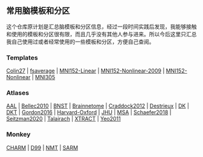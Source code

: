 ## 常用脑模板和分区

这个仓库原计划是汇总脑模板和分区信息，经过一段时间实践后发现，我能够接触和使用的模板和分区很有限，而且几乎没有其他人参与进来。所以今后这里只汇总我自己使用过或者经常使用的一些模板和分区，方便自己查阅。

### Templates

[Colin27](doc/Colin27.md) | [fsaverage](doc/fsaverage.md) | [MNI152-Linear](doc/MNI152-Linear.md) | [MNI152-Nonlinear-2009](doc/MNI152-Nonlinear-2009.md) | [MNI152-Nonlinear](doc/MNI152-Nonlinear.md) | [MNI305](doc/MNI305.md)

### Atlases

[AAL](doc/AAL.md) | [Bellec2010](doc/Bellec2010.md) | [BNST](doc/BNST.md) | [Brainnetome](doc/Brainnetome.md) | [Craddock2012](doc/Craddock2012.md) | [Destrieux](doc/Destrieux.md) | [DK](doc/DK.md) | [DKT](doc/DKT.md) | [Gordon2016](doc/Gordon2016.md) | [Harvard-Oxford](doc/Harvard-Oxford.md) | [JHU](doc/JHU.md) | [MSA](doc/MSA.md) | [Schaefer2018](doc/Schaefer2018.md) | [Seitzman2020](doc/Seitzman2020.md) | [Talairach](doc/Talairach.md) | [XTRACT](doc/XTRACT.md) | [Yeo2011](doc/Yeo2011.md)

### Monkey

[CHARM](doc/CHARM.md) | [D99](doc/D99.md) | [NMT](doc/NMT.md) | [SARM](doc/SARM.md)

